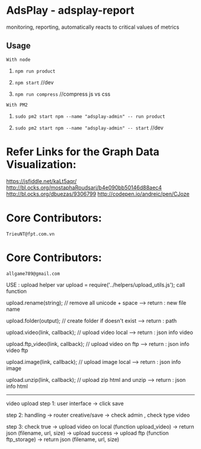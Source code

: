 AdsPlay - adsplay-report
====================

monitoring, reporting, automatically reacts to critical values of metrics

## Usage
`With node`

1. `npm run product` 

2. `npm start` //dev

3. `npm run compress` //compress js vs css

`With PM2`

1. `sudo pm2 start npm --name "adsplay-admin" -- run product`

2. `sudo pm2 start npm --name "adsplay-admin" -- start` //dev


Refer Links for the Graph Data Visualization:
====================
https://jsfiddle.net/kaLt5aqr/
http://bl.ocks.org/mostaphaRoudsari/b4e090bb50146d88aec4
http://bl.ocks.org/dbuezas/9306799
http://codepen.io/andreic/pen/CJoze

Core Contributors:
====================
	TrieuNT@fpt.com.vn
	

Core Contributors:
====================
	allgame789@gmail.com

USE : upload helper
var upload = require('../helpers/upload_utils.js');
call function

upload.rename(string); // remove all unicode + space --> return : new file name 

upload.folder(output); // create folder if doesn't exist --> return : path

upload.video(link, callback); // upload video local --> return : json info video

upload.ftp_video(link, callback); // upload video on ftp --> return : json info video ftp

upload.image(link, callback); // upload image local --> return : json info image

upload.unzip(link, callback); // upload zip html and unzip --> return : json info html 

--------------------------

video upload 
step 1: 
user interface -> click save

step 2: 
handling -> router creative/save
			-> check admin , check type video

step 3:
check true -> upload video on local (function upload_video) -> return json (filename, url, size)
				-> upload success -> upload ftp (function ftp_storage) -> return json (filename, url, size)

